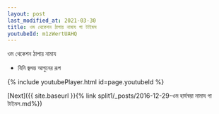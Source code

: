 ```yaml
---
layout: post
last_modified_at: 2021-03-30
title: ওম থেকেশন ঠাপায় নামায গা টাইমস
youtubeId: m1zWertUAHQ
---
```

 
 
 ওম থেকেশন ঠাপায় নামায  
 
 -  যিনি জ্বলন্ত আগুনের রূপ 
 
  
 
  
 
 
 
 
 
 


{% include youtubePlayer.html id=page.youtubeId %}
 
[Next]({{ site.baseurl }}{% link  split1/_posts/2016-12-29-ওম হার্যস্বয়া নামায গা টাইমস.md%})
 
